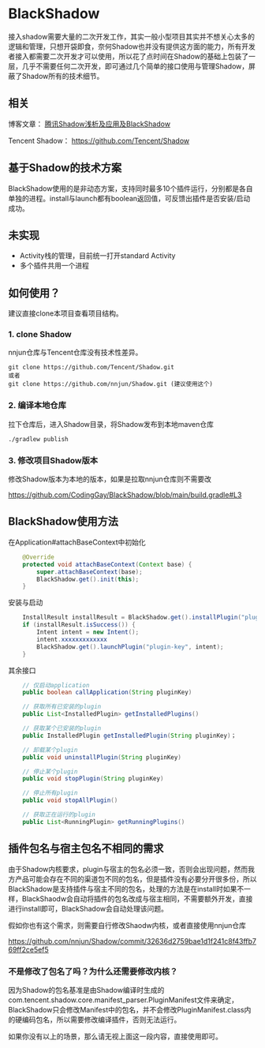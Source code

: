 # BlackShadow
接入shadow需要大量的二次开发工作，其实一般小型项目其实并不想关心太多的逻辑和管理，只想开袋即食，奈何Shadow也并没有提供这方面的能力，所有开发者接入都需要二次开发才可以使用，所以花了点时间在Shadow的基础上包装了一层，几乎不需要任何二次开发，即可通过几个简单的接口使用与管理Shadow，屏蔽了Shadow所有的技术细节。

## 相关
博客文章：
[腾讯Shadow浅析及应用及BlackShadow](https://blog.niunaijun.top/index.php/archives/blackshadow.html)

Tencent Shadow：
https://github.com/Tencent/Shadow

## 基于Shadow的技术方案
BlackShadow使用的是非动态方案，支持同时最多10个插件运行，分别都是各自单独的进程。install与launch都有boolean返回值，可反馈出插件是否安装/启动成功。

## 未实现
- Activity栈的管理，目前统一打开standard Activity
- 多个插件共用一个进程

## 如何使用？
建议直接clone本项目查看项目结构。

### 1. clone Shadow
nnjun仓库与Tencent仓库没有技术性差异。
```
git clone https://github.com/Tencent/Shadow.git
或者
git clone https://github.com/nnjun/Shadow.git (建议使用这个)
```

### 2. 编译本地仓库
拉下仓库后，进入Shadow目录，将Shadow发布到本地maven仓库
```
./gradlew publish
```

### 3. 修改项目Shadow版本
修改Shadow版本为本地的版本，如果是拉取nnjun仓库则不需要改

https://github.com/CodingGay/BlackShadow/blob/main/build.gradle#L3


## BlackShadow使用方法
在Application#attachBaseContext中初始化
```java
    @Override
    protected void attachBaseContext(Context base) {
        super.attachBaseContext(base);
        BlackShadow.get().init(this);
    }
```

安装与启动
```java
    InstallResult installResult = BlackShadow.get().installPlugin("plugin-key", new File(pluginAPk));
    if (installResult.isSuccess()) {
        Intent intent = new Intent();
        intent.xxxxxxxxxxxxx
        BlackShadow.get().launchPlugin("plugin-key", intent);
    }
```

其余接口
```java
    // 仅启动application
    public boolean callApplication(String pluginKey)

    // 获取所有已安装的plugin
    public List<InstalledPlugin> getInstalledPlugins()

    // 获取某个已安装的plugin
    public InstalledPlugin getInstalledPlugin(String pluginKey)；

    // 卸载某个plugin
    public void uninstallPlugin(String pluginKey)

    // 停止某个plugin
    public void stopPlugin(String pluginKey)

    // 停止所有plugin
    public void stopAllPlugin()

    // 获取正在运行的plugin
    public List<RunningPlugin> getRunningPlugins()
```

## 插件包名与宿主包名不相同的需求
由于Shadow内核要求，plugin与宿主的包名必须一致，否则会出现问题，然而我方产品可能会存在不同的渠道包不同的包名，但是插件没有必要分开很多份，所以BlackShadow是支持插件与宿主不同的包名，处理的方法是在install时如果不一样，BlackShaodw会自动将插件的包名改成与宿主相同，不需要额外开发，直接进行install即可，BlackShadow会自动处理该问题。

假如你也有这个需求，则需要自行修改Shaodw内核，或者直接使用nnjun仓库

https://github.com/nnjun/Shadow/commit/32636d2759bae1d1f241c8f43ffb769ff2ce5ef5

### 不是修改了包名了吗？为什么还需要修改内核？
因为Shadow的包名基准是由Shadow编译时生成的com.tencent.shadow.core.manifest_parser.PluginManifest文件来确定，BlackShadow只会修改Manifest中的包名，并不会修改PluginManifest.class内的硬编码包名，所以需要修改编译插件，否则无法运行。

如果你没有以上的场景，那么请无视上面这一段内容，直接使用即可。
